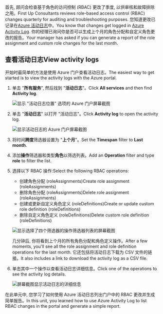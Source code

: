 <span data-ttu-id="d82b8-101">首先, 顾问会检查基于角色的访问控制 (RBAC) 更改了季度, 以供审核和故障排除之用。</span><span class="sxs-lookup"><span data-stu-id="d82b8-101">First Up Consultants reviews role-based access control (RBAC) changes quarterly for auditing and troubleshooting purposes.</span></span> <span data-ttu-id="d82b8-102">您知道更改已记录在[Azure 活动日志](/azure/monitoring-and-diagnostics/monitoring-overview-activity-logs)中。</span><span class="sxs-lookup"><span data-stu-id="d82b8-102">You know that changes get logged in [Azure Activity Log](/azure/monitoring-and-diagnostics/monitoring-overview-activity-logs).</span></span> <span data-ttu-id="d82b8-103">你的经理已询问你是否可以生成上个月的角色分配和自定义角色更改的报告。</span><span class="sxs-lookup"><span data-stu-id="d82b8-103">Your manager has asked if you can generate a report of the role assignment and custom role changes for the last month.</span></span>

## <a name="view-activity-logs"></a><span data-ttu-id="d82b8-104">查看活动日志</span><span class="sxs-lookup"><span data-stu-id="d82b8-104">View activity logs</span></span>

<span data-ttu-id="d82b8-105">开始时最简单的方法是使用 Azure 门户查看活动日志。</span><span class="sxs-lookup"><span data-stu-id="d82b8-105">The easiest way to get started is to view the activity logs with the Azure portal.</span></span>

1. <span data-ttu-id="d82b8-106">单击 "**所有服务**", 然后找到 "**活动日志**"。</span><span class="sxs-lookup"><span data-stu-id="d82b8-106">Click **All services** and then find **Activity log**.</span></span>

    ![显示 "活动日志位置" 选项的 Azure 门户屏幕截图](../media/6-all-services-activity-log.png)

1. <span data-ttu-id="d82b8-108">单击 "**活动日志**" 以打开 "活动日志"。</span><span class="sxs-lookup"><span data-stu-id="d82b8-108">Click **Activity log** to open the activity log.</span></span>

    ![显示活动日志的 Azure 门户屏幕截图](../media/6-activity-log-portal.png)

1. <span data-ttu-id="d82b8-110">将时间**跨度**筛选器设置为 "**上个月**"。</span><span class="sxs-lookup"><span data-stu-id="d82b8-110">Set the **Timespan** filter to **Last month**.</span></span>

1. <span data-ttu-id="d82b8-111">添加**操作**筛选器和类型**角色**以筛选列表。</span><span class="sxs-lookup"><span data-stu-id="d82b8-111">Add an **Operation** filter and type **role** to filter the list.</span></span>

1. <span data-ttu-id="d82b8-112">选择以下 RBAC 操作:</span><span class="sxs-lookup"><span data-stu-id="d82b8-112">Select the following RBAC operations:</span></span>

    - <span data-ttu-id="d82b8-113">创建角色分配 (roleAssignments)</span><span class="sxs-lookup"><span data-stu-id="d82b8-113">Create role assignment (roleAssignments)</span></span>
    - <span data-ttu-id="d82b8-114">删除角色分配 (roleAssignments)</span><span class="sxs-lookup"><span data-stu-id="d82b8-114">Delete role assignment (roleAssignments)</span></span>
    - <span data-ttu-id="d82b8-115">创建或更新自定义角色定义 (roleDefinitions)</span><span class="sxs-lookup"><span data-stu-id="d82b8-115">Create or update custom role definition (roleDefinitions)</span></span>
    - <span data-ttu-id="d82b8-116">删除自定义角色定义 (roleDefinitions)</span><span class="sxs-lookup"><span data-stu-id="d82b8-116">Delete custom role definition (roleDefinitions)</span></span>

    ![显示选择了四个筛选器的操作筛选器列表的屏幕截图](../media/6-operation-filter.png)

    <span data-ttu-id="d82b8-118">几分钟后, 你将看到上个月的所有角色分配和角色定义操作。</span><span class="sxs-lookup"><span data-stu-id="d82b8-118">After a few moments, you'll see all the role assignment and role definition operations for the last month.</span></span> <span data-ttu-id="d82b8-119">它还包括将活动日志下载为 CSV 文件的链接。</span><span class="sxs-lookup"><span data-stu-id="d82b8-119">It also includes a link to download the activity log as a CSV file.</span></span>

1. <span data-ttu-id="d82b8-120">单击其中一个操作以查看活动日志详细信息。</span><span class="sxs-lookup"><span data-stu-id="d82b8-120">Click one of the operations to see the activity log details.</span></span>

    ![屏幕截图显示活动日志的详细信息](../media/6-activity-log-details.png)

<span data-ttu-id="d82b8-122">在此单元中, 您学习了如何使用 Azure 活动日志列出门户中的 RBAC 更改并生成简单报告。</span><span class="sxs-lookup"><span data-stu-id="d82b8-122">In this unit, you learned how to use Azure Activity Log to list RBAC changes in the portal and generate a simple report.</span></span>
